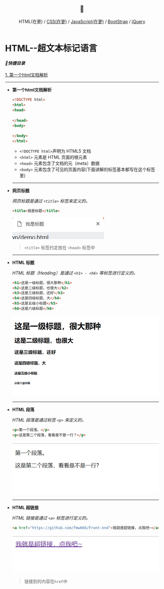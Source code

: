 <div align="center">
  <h2><a name="head"></a>📖</h2>
</div>  
<div align="center">
  HTML(在更) / <a href="#">CSS(在更)</a> / <a href="#">JavaScript(在更)</a> / <a href="#">BootStrap</a> / <a href="#">jQuery</a>
</div>

<br>

# HTML--超文本标记语言
#### *📑快捷目录*
[1. 第一个html文档解析](#1)

---

<a name="1"></a>
+ **第一个html文档解析**
  ```html
  <!DOCTYPE html>
  <html>
  <head>

  </head>
  <body>

  </body>
  </html>
  ```
  - `<!DOCTYPE html>`声明为 HTML5 文档
  - `<html>` 元素是 HTML 页面的根元素
  - `<head>` 元素包含了文档的元（meta）数据
  - `<body>` 元素包含了可见的页面内容(下面讲解的标签基本都写在这个标签里)
  
  ---
  
+ **网页标题**

  *网页标题是通过 `<title>` 标签来定义的。*
  ```html
  <title>我是标题</title>
  ```
  <img src="pics/0.png" width="300"><br>
  
  > `<title>` 标签约定放在 `<head>` 标签中
  
  ---
  
+ **HTML 标题**

  *HTML 标题（Heading）是通过 `<h1> - <h6>` 等标签进行定义的。*
  ```html
  <h1>这是一级标题，很大那种</h1>
  <h2>这是二级标题，也很大</h2>
  <h3>这是三级标题，还好</h3>
  <h4>这是四级标题，大</h4>
  <h5>这是五级小标题</h5>
  <h6>这是六级标题</h6>
  ```
  <img src="pics/1.png" width="700">
  
  ---
  
+ **HTML 段落**

  *HTML 段落是通过标签 `<p>` 来定义的。*
  ```html
  <p>第一个段落。</p>
  <p>这是第二个段落，看看是不是一行？</p>
  ```
  <img src="pics/2.png" width="500">
  
  ---

+ **HTML 超链接**

  *HTML 链接是通过 `<a>` 标签进行定义的。*
  ```html
  <a href="https://github.com/fmw666/Front-end">我就是超链接，点我吧~</a>
  ```
  <img src="pics/3.png" width="500">
  
  > 链接到的内容在`href`中
